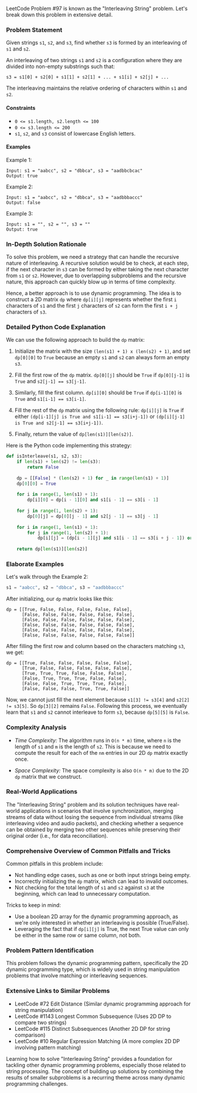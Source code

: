 LeetCode Problem #97 is known as the "Interleaving String" problem. Let's break down this problem in extensive detail.

### Problem Statement

Given strings `s1`, `s2`, and `s3`, find whether `s3` is formed by an interleaving of `s1` and `s2`.

An interleaving of two strings `s1` and `s2` is a configuration where they are divided into non-empty substrings such that:

```
s3 = s1[0] + s2[0] + s1[1] + s2[1] + ... + s1[i] + s2[j] + ...
```

The interleaving maintains the relative ordering of characters within `s1` and `s2`.

#### Constraints
- `0 <= s1.length, s2.length <= 100`
- `0 <= s3.length <= 200`
- `s1`, `s2`, and `s3` consist of lowercase English letters.

#### Examples

Example 1:
```
Input: s1 = "aabcc", s2 = "dbbca", s3 = "aadbbcbcac"
Output: true
```

Example 2:
```
Input: s1 = "aabcc", s2 = "dbbca", s3 = "aadbbbaccc"
Output: false
```

Example 3:
```
Input: s1 = "", s2 = "", s3 = ""
Output: true
```

### In-Depth Solution Rationale

To solve this problem, we need a strategy that can handle the recursive nature of interleaving. A recursive solution would be to check, at each step, if the next character in `s3` can be formed by either taking the next character from `s1` or `s2`. However, due to overlapping subproblems and the recursive nature, this approach can quickly blow up in terms of time complexity.

Hence, a better approach is to use dynamic programming. The idea is to construct a 2D matrix `dp` where `dp[i][j]` represents whether the first `i` characters of `s1` and the first `j` characters of `s2` can form the first `i + j` characters of `s3`. 

### Detailed Python Code Explanation

We can use the following approach to build the `dp` matrix:

1. Initialize the matrix with the size `(len(s1) + 1) x (len(s2) + 1)`, and set `dp[0][0]` to `True` because an empty `s1` and `s2` can always form an empty `s3`.

2. Fill the first row of the `dp` matrix. `dp[0][j]` should be `True` if `dp[0][j-1]` is `True` and `s2[j-1] == s3[j-1]`.

3. Similarly, fill the first column. `dp[i][0]` should be `True` if `dp[i-1][0]` is `True` and `s1[i-1] == s3[i-1]`.

4. Fill the rest of the `dp` matrix using the following rule: `dp[i][j]` is `True` if either `(dp[i-1][j] is True and s1[i-1] == s3[i+j-1])` or `(dp[i][j-1] is True and s2[j-1] == s3[i+j-1])`.

5. Finally, return the value of `dp[len(s1)][len(s2)]`.

Here is the Python code implementing this strategy:

```python
def isInterleave(s1, s2, s3):
    if len(s1) + len(s2) != len(s3):
        return False
    
    dp = [[False] * (len(s2) + 1) for _ in range(len(s1) + 1)]
    dp[0][0] = True
    
    for i in range(1, len(s1) + 1):
        dp[i][0] = dp[i - 1][0] and s1[i - 1] == s3[i - 1]
    
    for j in range(1, len(s2) + 1):
        dp[0][j] = dp[0][j - 1] and s2[j - 1] == s3[j - 1]
    
    for i in range(1, len(s1) + 1):
        for j in range(1, len(s2) + 1):
            dp[i][j] = (dp[i - 1][j] and s1[i - 1] == s3[i + j - 1]) or (dp[i][j - 1] and s2[j - 1] == s3[i + j - 1])
    
    return dp[len(s1)][len(s2)]
```

### Elaborate Examples

Let's walk through the Example 2:

```python
s1 = "aabcc", s2 = "dbbca", s3 = "aadbbbaccc"
```

After initializing, our `dp` matrix looks like this:

```
dp = [[True, False, False, False, False, False],
      [False, False, False, False, False, False],
      [False, False, False, False, False, False],
      [False, False, False, False, False, False],
      [False, False, False, False, False, False],
      [False, False, False, False, False, False]]
```

After filling the first row and column based on the characters matching `s3`, we get:

```
dp = [[True, False, False, False, False, False],
      [True, False, False, False, False, False],
      [True, True, True, False, False, False],
      [False, True, True, True, False, False],
      [False, False, True, True, True, False],
      [False, False, False, True, True, False]]
```

Now, we cannot just fill the next element because `s1[3] != s3[4]` and `s2[2] != s3[5]`. So `dp[3][2]` remains `False`. Following this process, we eventually learn that `s1` and `s2` cannot interleave to form `s3`, because `dp[5][5]` is `False`.

### Complexity Analysis

- *Time Complexity:* The algorithm runs in `O(n * m)` time, where `n` is the length of `s1` and `m` is the length of `s2`. This is because we need to compute the result for each of the `nm` entries in our 2D `dp` matrix exactly once.

- *Space Complexity:* The space complexity is also `O(n * m)` due to the 2D `dp` matrix that we construct.

### Real-World Applications

The "Interleaving String" problem and its solution techniques have real-world applications in scenarios that involve synchronization, merging streams of data without losing the sequence from individual streams (like interleaving video and audio packets), and checking whether a sequence can be obtained by merging two other sequences while preserving their original order (i.e., for data reconciliation).

### Comprehensive Overview of Common Pitfalls and Tricks

Common pitfalls in this problem include:
- Not handling edge cases, such as one or both input strings being empty.
- Incorrectly initializing the `dp` matrix, which can lead to invalid outcomes.
- Not checking for the total length of `s1` and `s2` against `s3` at the beginning, which can lead to unnecessary computation.

Tricks to keep in mind:
- Use a boolean 2D array for the dynamic programming approach, as we're only interested in whether an interleaving is possible (True/False).
- Leveraging the fact that if `dp[i][j]` is True, the next True value can only be either in the same row or same column, not both.

### Problem Pattern Identification

This problem follows the dynamic programming pattern, specifically the 2D dynamic programming type, which is widely used in string manipulation problems that involve matching or interleaving sequences.

### Extensive Links to Similar Problems

- LeetCode #72 Edit Distance (Similar dynamic programming approach for string manipulation)
- LeetCode #1143 Longest Common Subsequence (Uses 2D DP to compare two strings)
- LeetCode #115 Distinct Subsequences (Another 2D DP for string comparison)
- LeetCode #10 Regular Expression Matching (A more complex 2D DP involving pattern matching)

Learning how to solve "Interleaving String" provides a foundation for tackling other dynamic programming problems, especially those related to string processing. The concept of building up solutions by combining the results of smaller subproblems is a recurring theme across many dynamic programming challenges.
